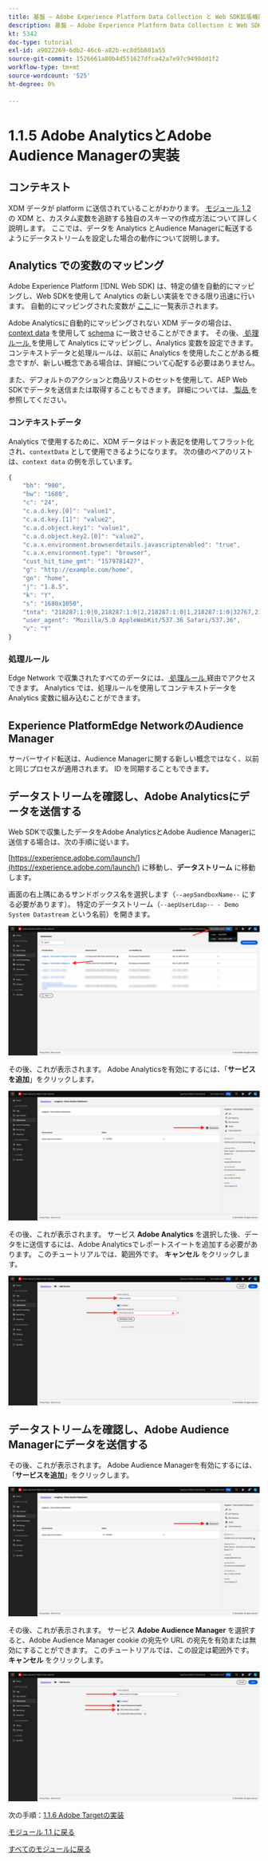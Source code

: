 ```yaml
---
title: 基盤 – Adobe Experience Platform Data Collection と Web SDK拡張機能の設定 – Adobe AnalyticsとAdobe Audience Managerの実装
description: 基盤 – Adobe Experience Platform Data Collection と Web SDK拡張機能の設定 – Adobe AnalyticsとAdobe Audience Managerの実装
kt: 5342
doc-type: tutorial
exl-id: a9022269-6db2-46c6-a82b-ec8d5b881a55
source-git-commit: 1526661a80b4d551627dfca42a7e97c9498dd1f2
workflow-type: tm+mt
source-wordcount: '525'
ht-degree: 0%

---
```


# 1.1.5 Adobe AnalyticsとAdobe Audience Managerの実装

## コンテキスト

XDM データが platform に送信されていることがわかります。 [ モジュール 1.2](./../module1.2/data-ingestion.md) の XDM と、カスタム変数を追跡する独自のスキーマの作成方法について詳しく説明します。 ここでは、データを Analytics とAudience Managerに転送するようにデータストリームを設定した場合の動作について説明します。

## Analytics での変数のマッピング

Adobe Experience Platform [!DNL Web SDK] は、特定の値を自動的にマッピングし、Web SDKを使用して Analytics の新しい実装をできる限り迅速に行います。 自動的にマッピングされた変数が [ ここ ](https://experienceleague.adobe.com/docs/experience-platform/edge/data-collection/adobe-analytics/automatically-mapped-vars.html?lang=ja#data-collection) に一覧表示されます。

Adobe Analyticsに自動的にマッピングされない XDM データの場合は、[context data](https://experienceleague.adobe.com/docs/analytics/implementation/vars/page-vars/contextdata.html?lang=ja) を使用して [schema](https://experienceleague.adobe.com/docs/experience-platform/xdm/schema/composition.html?lang=ja) に一致させることができます。 その後、[ 処理ルール ](https://experienceleague.adobe.com/docs/analytics/admin/admin-tools/processing-rules/processing-rules-configuration/t-processing-rules.html?lang=ja) を使用して Analytics にマッピングし、Analytics 変数を設定できます。 コンテキストデータと処理ルールは、以前に Analytics を使用したことがある概念ですが、新しい概念である場合は、詳細について心配する必要はありません。

また、デフォルトのアクションと商品リストのセットを使用して、AEP Web SDKでデータを送信または取得することもできます。 詳細については、[ 製品 ](https://experienceleague.adobe.com/docs/experience-platform/edge/data-collection/collect-commerce-data.html?lang=ja#data-collection) を参照してください。

### コンテキストデータ

Analytics で使用するために、XDM データはドット表記を使用してフラット化され、`contextData` として使用できるようになります。 次の値のペアのリストは、`context data` の例を示しています。

```javascript
{
    "bh": "900",
    "bw": "1680",
    "c": "24",
    "c.a.d.key.[0]": "value1",
    "c.a.d.key.[1]": "value2",
    "c.a.d.object.key1": "value1",
    "c.a.d.object.key2.[0]": "value2",
    "c.a.x.environment.browserdetails.javascriptenabled": "true",
    "c.a.x.environment.type": "browser",
    "cust_hit_time_gmt": "1579781427",
    "g": "http://example.com/home",
    "gn": "home",
    "j": "1.8.5",
    "k": "Y",
    "s": "1680x1050",
    "tnta": "218287:1:0|0,218287:1:0|2,218287:1:0|1,218287:1:0|32767,218287:1:01,218287:1:0|0,218287:1:0|1,218287:1:0|0,218287:1:0|1",
    "user_agent": "Mozilla/5.0 AppleWebKit/537.36 Safari/537.36",
    "v": "Y"
}
```

### 処理ルール

Edge Network で収集されたすべてのデータには、[ 処理ルール ](https://experienceleague.adobe.com/docs/analytics/admin/admin-tools/processing-rules/processing-rules-configuration/t-processing-rules.html?lang=ja) 経由でアクセスできます。 Analytics では、処理ルールを使用してコンテキストデータを Analytics 変数に組み込むことができます。

## Experience PlatformEdge NetworkのAudience Manager

サーバーサイド転送は、Audience Managerに関する新しい概念ではなく、以前と同じプロセスが適用されます。 ID を同期することもできます。

## データストリームを確認し、Adobe Analyticsにデータを送信する

Web SDKで収集したデータをAdobe AnalyticsとAdobe Audience Managerに送信する場合は、次の手順に従います。

[https://experience.adobe.com/launch/](https://experience.adobe.com/launch/) に移動し、**データストリーム** に移動します。

画面の右上隅にあるサンドボックス名を選択します（`--aepSandboxName--` にする必要があります）。 特定のデータストリーム（`--aepUserLdap-- - Demo System Datastream` という名前）を開きます。

![ 左側のナビゲーションで「Edge設定」アイコンをクリック ](./images/edgeconfig1b.png)

その後、これが表示されます。 Adobe Analyticsを有効にするには、「**サービスを追加**」をクリックします。

![AEP デバッガー ](./images/aa2.png)

その後、これが表示されます。 サービス **Adobe Analytics** を選択した後、データをに送信するには、Adobe Analyticsでレポートスイートを追加する必要があります。 このチュートリアルでは、範囲外です。 **キャンセル** をクリックします。

![AEP デバッガー ](./images/aa3.png)

## データストリームを確認し、Adobe Audience Managerにデータを送信する

その後、これが表示されます。 Adobe Audience Managerを有効にするには、「**サービスを追加**」をクリックします。

![AEP デバッガー ](./images/aa2.png)

その後、これが表示されます。 サービス **Adobe Audience Manager** を選択すると、Adobe Audience Manager cookie の宛先や URL の宛先を有効または無効にすることができます。 このチュートリアルでは、この設定は範囲外です。 **キャンセル** をクリックします。

![AEP デバッガー ](./images/aam1.png)

次の手順：[1.1.6 Adobe Targetの実装 ](./ex6.md)

[モジュール 1.1 に戻る](./data-ingestion-launch-web-sdk.md)

[すべてのモジュールに戻る](./../../../overview.md)
